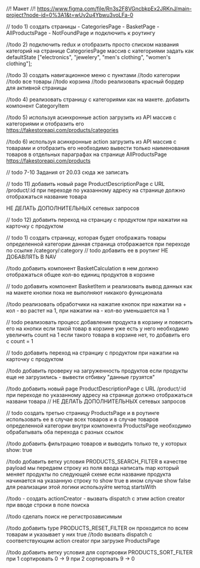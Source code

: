//! Макет
//! <https://www.figma.com/file/Rn3s2F8VGncbkpEx2JRKnJ/main-project?node-id=0%3A1&t=wUv2u4Ybwu3voLFa-0>

// todo 1) создать страницы - CategoriesPage - BasketPage - AllProductsPage - NotFoundPage и подключить к роутингу

//todo 2) подключить redux и отобразить просто списком названия категорий на странице CategoriesPage массив с категориями задать как defaultState ["electronics", "jewelery", "men's clothing", "women's clothing"];

//todo 3) создать навигационное меню с пунктами
//todo категории
//todo все товары
//todo корзина
//todo реализовать красный бордер для активной страницы

//todo 4) реализовать страницу с категориями как на макете. добавить компонент CategoryItem

//todo 5) используя асинхронные action загрузить из API массив с категориями и отобразить его <https://fakestoreapi.com/products/categories>

//todo 6) используя асинхронные action загрузить из API массив с товарами и отобразить его необходимо вывести только наименования товаров в отдельных параграфах на странице AllProductsPage <https://fakestoreapi.com/products>


// todo 7-10 Задания от 20.03 сюда же записать

// todo 11) добавить новый page ProductDescriptionPage с URL /product/:id
при переходе по указанному адресу на странице должно отображаться название товара

НЕ ДЕЛАТЬ ДОПОЛНИТЕЛЬНЫХ сетевых запросов

// todo 12) добавить переход на странциу с продуктом при нажатии на карточку с продуктом

// todo 1) создать страницу, которая будет отображать товары определенной категории данная страница отображается при переходе по ссылке /category/:category
// todo добавить ее в роутинг НЕ ДОБАВЛЯТЬ В NAV

//todo добавить компонент BasketCalculation в нем должно отображаться общее кол-во единиц продуктов в корзине

// todo добавить компонент BasketItem и реализовать вывод данных как на макете кнопки пока не выполняют никакого функционала

//todo реализовать обработчики на нажатие кнопок при нажатии на + кол - во растет на 1, при нажатии на - кол-во уменьшается на 1

// todo реализовать процесс добавления продукта в корзину и повесить его на кнопки если такой товар в корзине уже есть у него необходимо увеличить count на 1 если такого товара в корзине нет, то добавить его с count = 1

// todo добавить переход на странциу с продуктом при нажатии на карточку с продуктом

//todo   добавить проверку на загруженность продуктов  если продукты еще не загрузились - вывести отбивку "данные грузятся"

//todo добавить новый page ProductDescriptionPage с URL /product/:id при переходе по указанному адресу на странице должно отображаться названи товара
// НЕ ДЕЛАТЬ ДОПОЛНИТЕЛЬНЫХ сетевых запросов

// todo создать третью страницу ProductsPage и в роутинге использовать ее в случае всех товаров и в случае товаров определенной категории внутри компонента ProductsPage необходимо обрабатывать оба перехода с разных ссылок

//todo добавить фильтрацию товаров и выводить только те, у которых show: true

//todo добавить ветку условия PRODUCTS_SEARCH_FILTER в качестве payload мы передаем строку из поля ввода написать map который меняет продукты по следующей схеме если название продукта начинается на указанную строку то show true в ином случае show  false для реализации этой логики используйте метод startsWith

//todo - создать actionCreator  - вызвать dispatch с этим action creator при вводе строки в поле поиска

//todo сделать поиск не регистрозависимым

//todo добавить type PRODUCTS_RESET_FILTER  он проходится по всем товарам и указывает у них true
//todo вызвать dispatch с соответствующим action creator при загрузке ProductsPage

//todo добавить ветку условия для сортировки PRODUCTS_SORT_FILTER при 1 сортировать 0 -> 9  при 2 сортировать 9 -> 0

